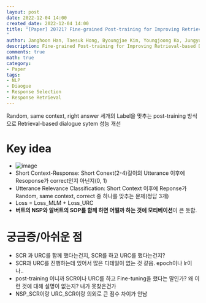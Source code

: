 ```yaml
---
layout: post
date: 2022-12-04 14:00
created_date: 2022-12-04 14:00
title: "[Paper] 20?21? Fine-grained Post-training for Improving Retrieval-based Dialogue
"
author: Janghoon Han, Taesuk Hong, Byoungjae Kim, Youngjoong Ko, Jungyun Seo @ 서강대, 성균관대, LG AI research
description: Fine-grained Post-training for Improving Retrieval-based Dialogue
comments: true
math: true
category: 
- Paper
tags:
- NLP
- Diaogue
- Response Selection
- Response Retrieval
---
```


Random, same context, right answer 세개의 Label을 맞추는 post-training 방식으로 Retrieval-based dialogue sytem 성능 개선
<!--more-->

# Key idea
- ![image](https://user-images.githubusercontent.com/18374514/205480399-024b80b8-4d3b-4c0d-9f1f-07e7ef1c2f4e.png)
- Short Context-Response: Short Conext(2-4)길이의 Utterance 이후에 Resoponse가 correct인지 아닌지(0, 1)
- Utterance Relevance Classification: Short Context 이후에 Reponse가 Random, same context, correct 중 하나를 맞추는 문제(정답 3개)
- Loss = Loss_MLM + Loss_URC
- **버트의 NSP와 알버트의 SOP를 함께 하면 어떨까 하는 것에 모티베이션**이 큰 듯함.

# 궁금증/아쉬운 점
- SCR 과 URC를 함께 했다는건지, SCR를 하고 URC를 했다는건지?
- SCR과 URC를 진행하는데 있어서 많은 디테일이 없는 것 같음. epoch이나 lr이나.. 
- post-training 이니까 SCR이나 URC를 하고 Fine-tuning을 했다는 말인가? 왜 이런 것에 대해 설명이 없는지? 내가 못찾은건가
- NSP_SCR이랑 URC_SCR이랑 의외로 큰 점수 차이가 안남
